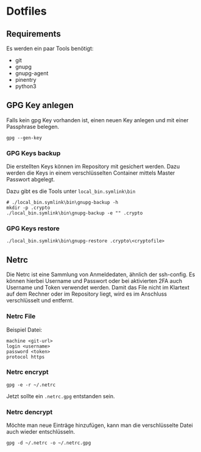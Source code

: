 # Dotfiles

## Requirements

Es werden ein paar Tools benötigt:
- git
- gnupg
- gnupg-agent
- pinentry
- python3

## GPG Key anlegen

Falls kein gpg Key vorhanden ist, einen neuen Key anlegen und mit einer
Passphrase belegen.
```
gpg --gen-key
```

### GPG Keys backup

Die erstellten Keys können im Repository mit gesichert werden.
Dazu werden die Keys in einem verschlüsselten Container mittels Master Passwort
abgelegt.

Dazu gibt es die Tools unter `local_bin.symlink\bin`

```
# ./local_bin.symlink\bin\gnupg-backup -h
mkdir -p .crypto
./local_bin.symlink\bin\gnupg-backup -e "" .crypto
```

### GPG Keys restore

```
./local_bin.symlink\bin\gnupg-restore .crypto\<cryptofile>
```

## Netrc

Die Netrc ist eine Sammlung von Anmeldedaten, ähnlich der ssh-config.
Es können hierbei Username und Passwort oder bei aktivierten 2FA auch Username
und Token verwendet werden.
Damit das File nicht im Klartext auf dem Rechner oder im Repository liegt, wird
es im Anschluss verschlüsselt und entfernt.

### Netrc File

Beispiel Datei:
```
machine <git-url>
login <username>
password <token>
protocol https
```

### Netrc encrypt

```
gpg -e -r ~/.netrc
```
Jetzt sollte ein `.netrc.gpg` entstanden sein.

### Netrc dencrypt

Möchte man neue Einträge hinzufügen, kann man die verschlüsselte Datei auch
wieder entschlüsseln.
```
gpg -d ~/.netrc -o ~/.netrc.gpg
```
